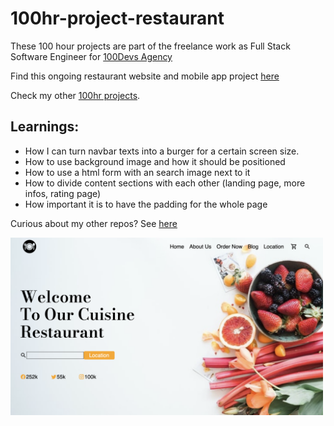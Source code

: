 # 100hr-project-restaurant

These 100 hour projects are part of the freelance work as Full Stack Software Engineer for [100Devs Agency](https://www.linkedin.com/company/100devs/)

Find this ongoing restaurant website and mobile app project [here](https://100hr-project-restaurant.vercel.app/)

Check my other [100hr projects](https://github.com/agcdtmr/100hr-project-others).


## Learnings:
- How I can turn navbar texts into a burger for a certain screen size.
- How to use background image and how it should be positioned
- How to use a html form with an search image next to it
- How to divide content sections with each other (landing page, more infos, rating page)
- How important it is to have the padding for the whole page

Curious about my other repos? See [here](https://github.com/agcdtmr?tab=repositories)


<img src="img/Screenshot 2023-01-31 at 14.11.03.png" alt="Restaurant Landing Page" width="500"/>

